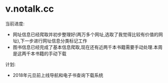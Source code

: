 # v.notalk.cc
当前进度:
- 网址信息已经爬取并初步整理好(两万多个网址,选取了我觉得比较有价值的网址),下一步进行网址信息分类标记工作
- 图书信息已经完成了基本信息爬取,现在还有近两千本书籍需要手动处理.本周是这两千本书籍的手动下载

计划:
- 2018年元旦前上线导航和电子书查询下载系统
